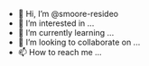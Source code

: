 - 👋 Hi, I’m @smoore-resideo
- 👀 I’m interested in ...
- 🌱 I’m currently learning ...
- 💞️ I’m looking to collaborate on ...
- 📫 How to reach me ...

<!---
smoore-resideo/smoore-resideo is a ✨ special ✨ repository because its `README.md` (this file) appears on your GitHub profile.
You can click the Preview link to take a look at your changes.
--->
